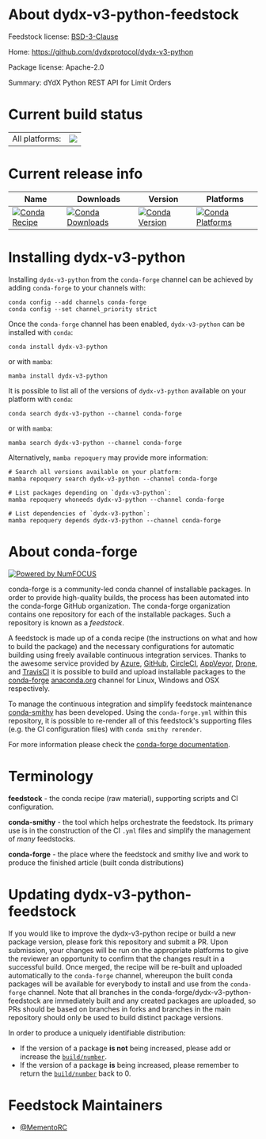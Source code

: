 About dydx-v3-python-feedstock
==============================

Feedstock license: [BSD-3-Clause](https://github.com/conda-forge/dydx-v3-python-feedstock/blob/main/LICENSE.txt)

Home: https://github.com/dydxprotocol/dydx-v3-python

Package license: Apache-2.0

Summary: dYdX Python REST API for Limit Orders

Current build status
====================


<table><tr><td>All platforms:</td>
    <td>
      <a href="https://dev.azure.com/conda-forge/feedstock-builds/_build/latest?definitionId=20807&branchName=main">
        <img src="https://dev.azure.com/conda-forge/feedstock-builds/_apis/build/status/dydx-v3-python-feedstock?branchName=main">
      </a>
    </td>
  </tr>
</table>

Current release info
====================

| Name | Downloads | Version | Platforms |
| --- | --- | --- | --- |
| [![Conda Recipe](https://img.shields.io/badge/recipe-dydx--v3--python-green.svg)](https://anaconda.org/conda-forge/dydx-v3-python) | [![Conda Downloads](https://img.shields.io/conda/dn/conda-forge/dydx-v3-python.svg)](https://anaconda.org/conda-forge/dydx-v3-python) | [![Conda Version](https://img.shields.io/conda/vn/conda-forge/dydx-v3-python.svg)](https://anaconda.org/conda-forge/dydx-v3-python) | [![Conda Platforms](https://img.shields.io/conda/pn/conda-forge/dydx-v3-python.svg)](https://anaconda.org/conda-forge/dydx-v3-python) |

Installing dydx-v3-python
=========================

Installing `dydx-v3-python` from the `conda-forge` channel can be achieved by adding `conda-forge` to your channels with:

```
conda config --add channels conda-forge
conda config --set channel_priority strict
```

Once the `conda-forge` channel has been enabled, `dydx-v3-python` can be installed with `conda`:

```
conda install dydx-v3-python
```

or with `mamba`:

```
mamba install dydx-v3-python
```

It is possible to list all of the versions of `dydx-v3-python` available on your platform with `conda`:

```
conda search dydx-v3-python --channel conda-forge
```

or with `mamba`:

```
mamba search dydx-v3-python --channel conda-forge
```

Alternatively, `mamba repoquery` may provide more information:

```
# Search all versions available on your platform:
mamba repoquery search dydx-v3-python --channel conda-forge

# List packages depending on `dydx-v3-python`:
mamba repoquery whoneeds dydx-v3-python --channel conda-forge

# List dependencies of `dydx-v3-python`:
mamba repoquery depends dydx-v3-python --channel conda-forge
```


About conda-forge
=================

[![Powered by
NumFOCUS](https://img.shields.io/badge/powered%20by-NumFOCUS-orange.svg?style=flat&colorA=E1523D&colorB=007D8A)](https://numfocus.org)

conda-forge is a community-led conda channel of installable packages.
In order to provide high-quality builds, the process has been automated into the
conda-forge GitHub organization. The conda-forge organization contains one repository
for each of the installable packages. Such a repository is known as a *feedstock*.

A feedstock is made up of a conda recipe (the instructions on what and how to build
the package) and the necessary configurations for automatic building using freely
available continuous integration services. Thanks to the awesome service provided by
[Azure](https://azure.microsoft.com/en-us/services/devops/), [GitHub](https://github.com/),
[CircleCI](https://circleci.com/), [AppVeyor](https://www.appveyor.com/),
[Drone](https://cloud.drone.io/welcome), and [TravisCI](https://travis-ci.com/)
it is possible to build and upload installable packages to the
[conda-forge](https://anaconda.org/conda-forge) [anaconda.org](https://anaconda.org/)
channel for Linux, Windows and OSX respectively.

To manage the continuous integration and simplify feedstock maintenance
[conda-smithy](https://github.com/conda-forge/conda-smithy) has been developed.
Using the ``conda-forge.yml`` within this repository, it is possible to re-render all of
this feedstock's supporting files (e.g. the CI configuration files) with ``conda smithy rerender``.

For more information please check the [conda-forge documentation](https://conda-forge.org/docs/).

Terminology
===========

**feedstock** - the conda recipe (raw material), supporting scripts and CI configuration.

**conda-smithy** - the tool which helps orchestrate the feedstock.
                   Its primary use is in the construction of the CI ``.yml`` files
                   and simplify the management of *many* feedstocks.

**conda-forge** - the place where the feedstock and smithy live and work to
                  produce the finished article (built conda distributions)


Updating dydx-v3-python-feedstock
=================================

If you would like to improve the dydx-v3-python recipe or build a new
package version, please fork this repository and submit a PR. Upon submission,
your changes will be run on the appropriate platforms to give the reviewer an
opportunity to confirm that the changes result in a successful build. Once
merged, the recipe will be re-built and uploaded automatically to the
`conda-forge` channel, whereupon the built conda packages will be available for
everybody to install and use from the `conda-forge` channel.
Note that all branches in the conda-forge/dydx-v3-python-feedstock are
immediately built and any created packages are uploaded, so PRs should be based
on branches in forks and branches in the main repository should only be used to
build distinct package versions.

In order to produce a uniquely identifiable distribution:
 * If the version of a package **is not** being increased, please add or increase
   the [``build/number``](https://docs.conda.io/projects/conda-build/en/latest/resources/define-metadata.html#build-number-and-string).
 * If the version of a package **is** being increased, please remember to return
   the [``build/number``](https://docs.conda.io/projects/conda-build/en/latest/resources/define-metadata.html#build-number-and-string)
   back to 0.

Feedstock Maintainers
=====================

* [@MementoRC](https://github.com/MementoRC/)

